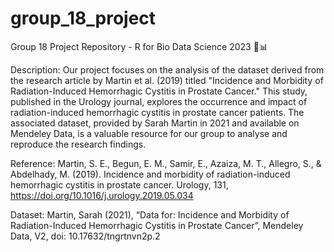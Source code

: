 # group_18_project

Group 18 Project Repository - R for Bio Data Science 2023 🧬📊

Description:
Our project focuses on the analysis of the dataset derived from the research article by Martin et al. (2019) titled "Incidence and Morbidity of Radiation-Induced Hemorrhagic Cystitis in Prostate Cancer." This study, published in the Urology journal, explores the occurrence and impact of radiation-induced hemorrhagic cystitis in prostate cancer patients. The associated dataset, provided by Sarah Martin in 2021 and available on Mendeley Data, is a valuable resource for our group to analyse and reproduce the research findings. 

Reference:
Martin, S. E., Begun, E. M., Samir, E., Azaiza, M. T., Allegro, S., & Abdelhady, M. (2019). Incidence and morbidity of radiation-induced hemorrhagic cystitis in prostate cancer. Urology, 131, https://doi.org/10.1016/j.urology.2019.05.034

Dataset:
Martin, Sarah (2021), “Data for: Incidence and Morbidity of Radiation-Induced Hemorrhagic Cystitis in Prostate Cancer”, Mendeley Data, V2, doi: 10.17632/tngrtnvn2p.2

